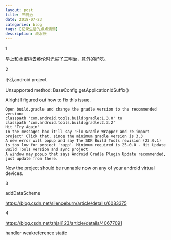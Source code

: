 ```yaml
---
layout: post
title: 三明治
date: 2018-07-23
categories: blog
tags: [记录生活的点点滴滴]
description: 流水账
---
```


1 

早上和水蜜桃去英伦时光买了三明治，意外的好吃。

2

不认android project

Unsupported method: BaseConfig.getApplicationIdSuffix()

Alright I figured out how to fix this issue.

    Open build.gradle and change the gradle version to the recommended version:
    classpath 'com.android.tools.build:gradle:1.3.0' to
    classpath 'com.android.tools.build:gradle:2.3.2'
    Hit 'Try Again'
    In the messages box it'll say 'Fix Gradle Wrapper and re-import project' Click that, since the minimum gradle version is 3.3
    A new error will popup and say The SDK Build Tools revision (23.0.1) is too low for project ':app'. Minimum required is 25.0.0 - Hit Update Build Tools version and sync project
    A window may popup that says Android Gradle Plugin Update recommended, just update from there.

Now the project should be runnable now on any of your android virtual devices.

3

addDataScheme

https://blog.csdn.net/silenceburn/article/details/6083375

4

https://blog.csdn.net/zhjali123/article/details/40677091

handler weakreference static








